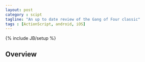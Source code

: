 ```yaml
---
layout: post
category : scipt
tagline: "An up to date review of the Gang of Four classic"
tags : [ActionScript, android, iOS]
---
```

{% include JB/setup %}


## Overview


